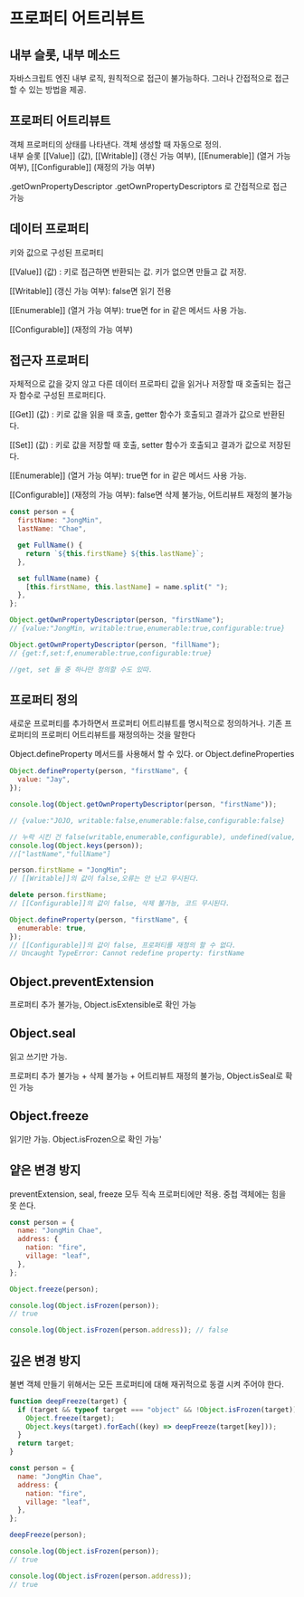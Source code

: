 # 프로퍼티 어트리뷰트

## 내부 슬롯, 내부 메소드

자바스크립트 엔진 내부 로직, 원칙적으로 접근이 불가능하다. 그러나 간접적으로 접근할 수 있는 방법을 제공.

## 프로퍼티 어트리뷰트

객체 프로퍼티의 상태를 나타낸다. 객체 생성할 때 자동으로 정의.  
내부 슬롯 [[Value]] (값), [[Writable]] (갱신 가능 여부), [[Enumerable]] (열거 가능 여부), [[Configurable]] (재정의 가능 여부)

.getOwnPropertyDescriptor
.getOwnPropertyDescriptors
로 간접적으로 접근 가능

## 데이터 프로퍼티

키와 값으로 구성된 프로퍼티

[[Value]] (값) : 키로 접근하면 반환되는 값. 키가 없으면 만들고 값 저장.

[[Writable]] (갱신 가능 여부): false면 읽기 전용

[[Enumerable]] (열거 가능 여부): true면 for in 같은 메서드 사용 가능.

[[Configurable]] (재정의 가능 여부)

## 접근자 프로퍼티

자체적으로 값을 갖지 않고 다른 데이터 프로파티 값을 읽거나 저장할 때 호출되는 접근자 함수로 구성된 프로퍼티다.

[[Get]] (값) : 키로 값을 읽을 때 호출, getter 함수가 호출되고 결과가 값으로 반환된다.

[[Set]] (값) : 키로 값을 저장할 때 호출, setter 함수가 호출되고 결과가 값으로 저장된다.

[[Enumerable]] (열거 가능 여부): true면 for in 같은 메서드 사용 가능.

[[Configurable]] (재정의 가능 여부): false면 삭제 불가능, 어트리뷰트 재정의 불가능

```js
const person = {
  firstName: "JongMin",
  lastName: "Chae",

  get FullName() {
    return `${this.firstName} ${this.lastName}`;
  },

  set fullName(name) {
    [this.firstName, this.lastName] = name.split(" ");
  },
};

Object.getOwnPropertyDescriptor(person, "firstName");
// {value:"JongMin, writable:true,enumerable:true,configurable:true}

Object.getOwnPropertyDescriptor(person, "fillName");
// {get:f,set:f,enumerable:true,configurable:true}

//get, set 둘 중 하나만 정의할 수도 있따.
```

## 프로퍼티 정의

새로운 프로퍼티를 추가하면서 프로퍼티 어트리뷰트를 명시적으로 정의하거나. 기존 프로퍼티의 프로퍼티 어트리뷰트를 재정의하는 것을 말한다

Object.defineProperty 메서드를 사용해서 할 수 있다. or Object.defineProperties

```js
Object.defineProperty(person, "firstName", {
  value: "Jay",
});

console.log(Object.getOwnPropertyDescriptor(person, "firstName"));

// {value:"JOJO, writable:false,enumerable:false,configurable:false}

// 누락 시킨 건 false(writable,enumerable,configurable), undefined(value, get, set)가 된다.
console.log(Object.keys(person));
//["lastName","fullName"]

person.firstName = "JongMin";
// [[Writable]]의 값이 false,오류는 안 난고 무시된다.

delete person.firstName;
// [[Configurable]]의 값이 false, 삭제 불가능, 코드 무시된다.

Object.defineProperty(person, "firstName", {
  enumerable: true,
});
// [[Configurable]]의 값이 false, 프로퍼티를 재정의 할 수 없다.
// Uncaught TypeError: Cannot redefine property: firstName
```

## Object.preventExtension

프로퍼티 추가 불가능, Object.isExtensible로 확인 가능

## Object.seal

읽고 쓰기만 가능.

프로퍼티 추가 불가능 + 삭제 불가능 + 어트리뷰트 재정의 불가능, Object.isSeal로 확인 가능

## Object.freeze

읽기만 가능.
Object.isFrozen으로 확인 가능'

## 얕은 변경 방지

preventExtension, seal, freeze 모두 직속 프로퍼티에만 적용. 중첩 객체에는 힘을 못 쓴다.

```js
const person = {
  name: "JongMin Chae",
  address: {
    nation: "fire",
    village: "leaf",
  },
};

Object.freeze(person);

console.log(Object.isFrozen(person));
// true

console.log(Object.isFrozen(person.address)); // false
```

## 깊은 변경 방지

불변 객체 만들기 위해서는 모든 프로퍼티에 대해 재귀적으로 동결 시켜 주어야 한다.

```js
function deepFreeze(target) {
  if (target && typeof target === "object" && !Object.isFrozen(target)) {
    Object.freeze(target);
    Object.keys(target).forEach((key) => deepFreeze(target[key]));
  }
  return target;
}

const person = {
  name: "JongMin Chae",
  address: {
    nation: "fire",
    village: "leaf",
  },
};

deepFreeze(person);

console.log(Object.isFrozen(person));
// true

console.log(Object.isFrozen(person.address));
// true
```
